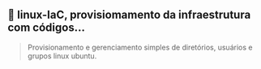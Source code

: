 ## :penguin: linux-IaC, provisiomamento da infraestrutura com códigos...

> Provisionamento e gerenciamento simples de diretórios, usuários e grupos linux ubuntu.




